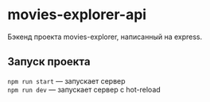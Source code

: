 # movies-explorer-api  
  
Бэкенд проекта movies-explorer, написанный на express.  
  
## Запуск проекта  
  
`npm run start` — запускает сервер   
`npm run dev` — запускает сервер с hot-reload
